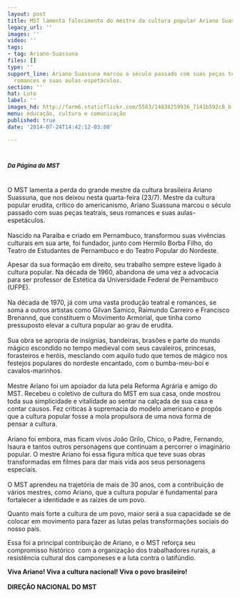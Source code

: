 ```yaml
---
layout: post
title: MST lamenta falecimento do mestre da cultura popular Ariano Suassuna
legacy_url: ''
images: ''
video: ''
tags:
- tag: Ariano-Suassuna
files: []
type: ''
support_line: Ariano Suassuna marcou o século passado com suas peças teatrais, seus
  romances e suas aulas-espetáculos.
section: ''
hat: Luto
label: ''
images_hd: http://farm6.staticflickr.com/5583/14838259936_7141b592c8_b.jpg
menu: educação, cultura e comunicação
published: true
date: '2014-07-24T14:42:12-03:00'

---
```

<h1><span style="font-size:13px; line-height:1.6">​</span><em style="font-size:13px; line-height:1.6">Da&nbsp;P&aacute;gina do MST</em></h1>

<p><br />
O MST lamenta a perda do grande mestre da cultura brasileira Ariano Suassuna, que nos deixou nesta quarta-feira (23/7). Mestre da cultura popular erudita, cr&iacute;tico do americanismo, Ariano Suassuna marcou o s&eacute;culo passado com suas pe&ccedil;as teatrais, seus romances e suas aulas-espet&aacute;culos.<br />
<br />
Nascido na Para&iacute;ba e criado em Pernambuco, transformou suas viv&ecirc;ncias culturais em sua arte, foi fundador, junto com Hermilo Borba Filho, do Teatro de Estudantes de Pernambuco e do Teatro Popular do Nordeste.</p>

<p>Apesar da sua forma&ccedil;&atilde;o em direito, seu trabalho sempre esteve ligado &agrave; cultura popular. Na d&eacute;cada de 1960, abandona de uma vez a advocacia para ser professor de Est&eacute;tica da Universidade Federal de Pernambuco (UFPE).<br />
<br />
Na d&eacute;cada de 1970, j&aacute; com uma vasta produ&ccedil;&atilde;o teatral e romances, se soma a outros artistas como Gilvan Samico, Raimundo Carreiro e Francisco Brenannd, que constituem o Movimento Armorial, que tinha como pressuposto elevar a cultura popular ao grau de erudita.<br />
<br />
Sua obra se apropria de ins&iacute;gnias, bandeiras, bras&otilde;es e parte do mundo m&aacute;gico escondido no tempo medieval com seus cavaleiros, princesas, forasteiros e her&oacute;is, mesclando com aquilo tudo que temos de m&aacute;gico nos festejos populares do nordeste encantado, com o bumba-meu-boi e cavalos-marinhos.<br />
<br />
Mestre Ariano foi um apoiador da luta pela Reforma Agr&aacute;ria e amigo do MST. Recebeu o coletivo de cultura do MST em sua casa, onde mostrou toda sua simplicidade e vitalidade ao sentar na cal&ccedil;ada de sua casa e contar causos. Fez criticas &agrave; supremacia do modelo americano e prop&ocirc;s que a cultura popular fosse a mola propulsora de uma nova forma de pensar a cultura.<br />
&nbsp;<br />
Ariano foi embora, mas ficam vivos Jo&atilde;o Grilo, Chico, o Padre, Fernando, Isaura e tantos outros personagens que continuam a percorrer o imagin&aacute;rio popular. O mestre Ariano foi essa figura m&iacute;tica que teve suas obras transformadas em filmes para dar mais vida aos seus personagens especiais.&nbsp;<br />
<br />
O MST aprendeu na trajet&oacute;ria de mais de 30 anos, com a contribui&ccedil;&atilde;o de v&aacute;rios mestres, como Ariano, que a cultura popular &eacute; fundamental para fortalecer a identidade e as ra&iacute;zes de um povo.</p>

<p>Quanto mais forte a cultura de um povo, maior ser&aacute; a sua capacidade se de colocar em movimento para fazer as lutas pelas transforma&ccedil;&otilde;es sociais do nosso pa&iacute;s.</p>

<p>Essa foi a principal contribui&ccedil;&atilde;o de Ariano, e o MST refor&ccedil;a seu compromisso hist&oacute;rico&nbsp; com a organiza&ccedil;&atilde;o dos trabalhadores rurais, a resist&ecirc;ncia cultural dos camponeses e a luta contra o latif&uacute;ndio.</p>

<p><strong>Viva Ariano! Viva a cultura nacional! Viva o povo brasileiro!</strong><br />
<br />
<strong>DIRE&Ccedil;&Atilde;O NACIONAL DO MST</strong></p>
